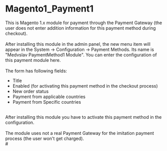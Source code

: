 # Magento1_Payment1
This is Magento 1.x module for payment through the Payment Gateway (the user does not enter addition information for this payment method during checkout).<br />
<br />
After installing this module in the admin panel, the new menu item will appear in the System -> Configuration -> Payment Methods. Its name is "Medvslav PaymentMethod1 Module".
You can enter the configuration of this payment module here.<br />
<br />
The form has following fields:<br />
- Title<br />
- Enabled (for activating this payment method in the checkout process)<br />
- New order status<br />
- Payment from applicable countries<br />
- Payment from Specific countries<br />
<br />
After installing this module you have to activate this payment method in the configuration.<br />
<br />
The module uses not a real Payment Gateway for the imitation payment process  (the user won't get charged).<br />
#

